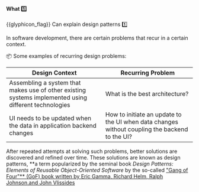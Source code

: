 <div id="title">

#### What :one:

</div>

<span id="prereqs"></span>

<span id="outcomes">{{glyphicon_flag}} Can explain design patterns :one:</span>

<div id="body">


<tip-box type="definition">
<include src="../../../common/definitions.md#def-design-pattern" />
</tip-box>

In software development, there are certain problems that recur in a certain context.

<tip-box>

:package: Some examples of recurring design problems:

| Design Context  | Recurring Problem
| --------------- | -----------------
| Assembling a system that makes use of other existing systems implemented using different technologies | What is the best architecture?
| UI needs to be updated when the data in application backend changes | How to initiate an update to the UI when data changes without coupling the backend to the UI? 

</tip-box>

After repeated attempts at solving such problems, better solutions are discovered and refined over time. These solutions are known as design patterns, **a term popularized by the seminal book _Design Patterns: Elements of Reusable Object-Oriented Software_ by the so-called ["Gang of Four"** (GoF) book written by Eric Gamma, Richard Helm, Ralph Johnson,and John Vlissides](https://en.wikipedia.org/wiki/Design_Patterns)


</div>

<div id="extras">

<include src="exercises.md" />

</div>